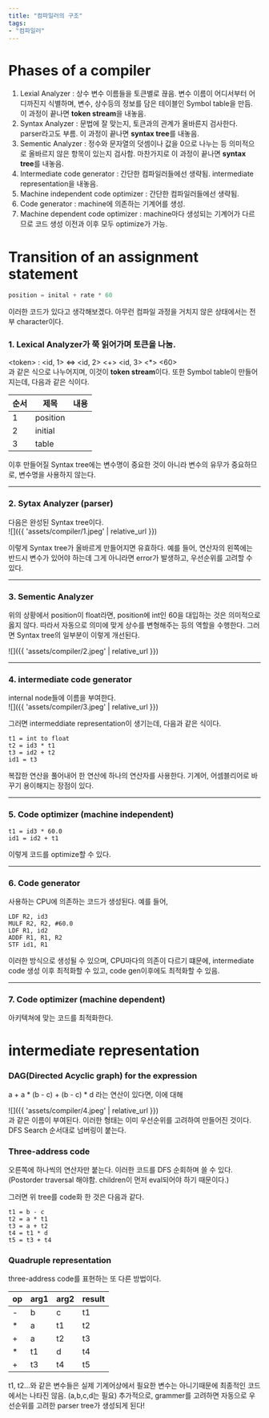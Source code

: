 ```yaml
---
title: "컴파일러의 구조"
tags:
- "컴파일러"
---
```


# Phases of a compiler
1. Lexial Analyzer : 상수 변수 이름들을 토큰별로 끊음. 변수 이름이 어디서부터 어디까진지 식별하며, 변수, 상수등의 정보를 담은 테이블인 Symbol table을 만듬. 이 과정이 끝나면 **token stream**을 내놓음.
2. Syntax Analyzer : 문법에 잘 맞는지, 토큰과의 관계가 올바른지 검사한다. parser라고도 부름. 이 과정이 끝나면 **syntax tree**를 내놓음.
3. Sementic Analyzer : 정수와 문자열의 덧셈이나 값을 0으로 나누는 등 의미적으로 올바르지 않은 항목이 있는지 검사함. 마찬가지로 이 과정이 끝나면 **syntax tree**를 내놓음.
4. Intermediate code generator : 간단한 컴파일러들에선 생략됨. intermediate representation을 내놓음.
5. Machine independent code optimizer : 간단한 컴파일러들에선 생략됨.
6. Code generator : machine에 의존하는 기계어를 생성.
7. Machine dependent code optimizer : machine마다 생성되는 기계어가 다르므로 코드 생성 이전과 이후 모두 optimize가 가능.

# Transition of an assignment statement
```cpp
position = inital + rate * 60
```
이러한 코드가 있다고 생각해보겠다. 아무런 컴파일 과정을 거치지 않은 상태에서는 전부 character이다.

### 1. Lexical Analyzer가 쭉 읽어가며 토큰을 나눔.
\<token\> : \<id, 1\> <=> <id, 2> <+> <id, 3> <*> <60><br>과 같은 식으로 나누어지며, 이것이 **token stream**이다. 또한 Symbol table이 만들어지는데, 다음과 같은 식이다.<br>

|순서|제목|내용|
|---|------|---|
|1|position| |
|2|initial| |
|3|table| |

이후 만들어질 Syntax tree에는 변수명이 중요한 것이 아니라 변수의 유무가 중요하므로, 변수명을 사용하지 않는다.

---

### 2. Sytax Analyzer (parser)

다음은 완성된 Syntax tree이다.<br>
![]({{ 'assets/compiler/1.jpeg' | relative_url }})

이렇게 Syntax tree가 올바르게 만들어지면 유효하다. 예를 들어, 연산자의 왼쪽에는 반드시 변수가 있어야 하는데 그게 아니라면 error가 발생하고, 우선순위를 고려할 수 있다.

---

### 3. Sementic Analyzer
위의 상황에서 position이 float라면, position에 int인 60을 대입하는 것은 의미적으로 옳지 않다. 따라서 자동으로 의미에 맞게 상수를 변형해주는 등의 역할을 수행한다. 그러면 Syntax tree의 일부분이 이렇게 개선된다.

![]({{ 'assets/compiler/2.jpeg' | relative_url }})

---

### 4. intermediate code generator
internal node들에 이름을 부여한다.<br>
![]({{ 'assets/compiler/3.jpeg' | relative_url }})

그러면 intermeddiate representation이 생기는데, 다음과 같은 식이다.<br>
```
t1 = int to float
t2 = id3 * t1
t3 = id2 + t2
id1 = t3
```

복잡한 연산을 풀어내어 한 연산에 하나의 연산자를 사용한다. 기계어, 어셈블리어로 바꾸기 용이해지는 장점이 있다.

---

### 5. Code optimizer (machine independent)
```
t1 = id3 * 60.0
id1 = id2 + t1
```

이렇게 코드를 optimize할 수 있다.

---
### 6. Code generator
사용하는 CPU에 의존하는 코드가 생성된다. 예를 들어,<br>
```
LDF R2, id3
MULF R2, R2, #60.0
LDF R1, id2
ADDF R1, R1, R2
STF id1, R1
```

이러한 방식으로 생성될 수 있으며, CPU마다의 의존이 다르기 떄문에, intermediate code 생성 이후 최적화할 수 있고, code gen이후에도 최적화할 수 있음.

---
### 7. Code optimizer (machine dependent)
아키텍쳐에 맞는 코드를 최적화한다.

# intermediate representation

### DAG(Directed Acyclic graph) for the expression
a + a * (b - c) + (b - c) * d 라는 연산이 있다면, 이에 대해

![]({{ 'assets/compiler/4.jpeg' | relative_url }})<br>
과 같은 이름이 부여된다. 이러한 형태는 이미 우선순위를 고려하여 만들어진 것이다. DFS Search 순서대로 넘버링이 붙는다.

### Three-address code
오른쪽에 하나씩의 연산자만 붙는다. 이러한 코드를 DFS 순회하며 쓸 수 있다. (Postorder traversal 해야함. children이 먼저 eval되어야 하기 때문이다.)

그러면 위 tree를 code화 한 것은 다음과 같다.
```
t1 = b - c
t2 = a * t1
t3 = a + t2
t4 = t1 * d
t5 = t3 + t4
```

### Quadruple representation
three-address code를 표현하는 또 다른 방법이다.

|op|arg1|arg2|result|
|--|----|----|------|
|-|b|c|t1|
|*|a|t1|t2|
|+|a|t2|t3|
|*|t1|d|t4|
|+|t3|t4|t5|

t1, t2...와 같은 변수들은 실제 기계어상에서 필요한 변수는 아니기때문에 최종적인 코드에서는 나타진 않음. (a,b,c,d는 필요) 추가적으로, grammer를 고려하면 자동으로 우선순위를 고려한 parser tree가 생성되게 된다!
